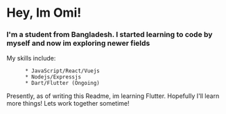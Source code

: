 # Hey, Im Omi!

### I'm a student from Bangladesh. I started learning to code by myself and now im exploring newer fields
My skills include:

          * JavaScript/React/Vuejs
          * Nodejs/Expressjs
          * Dart/Flutter (Ongoing)

Presently, as of writing this Readme, im learning Flutter. Hopefully I'll learn more things! Lets work together sometime!
                                                                              
                                                                              
      
